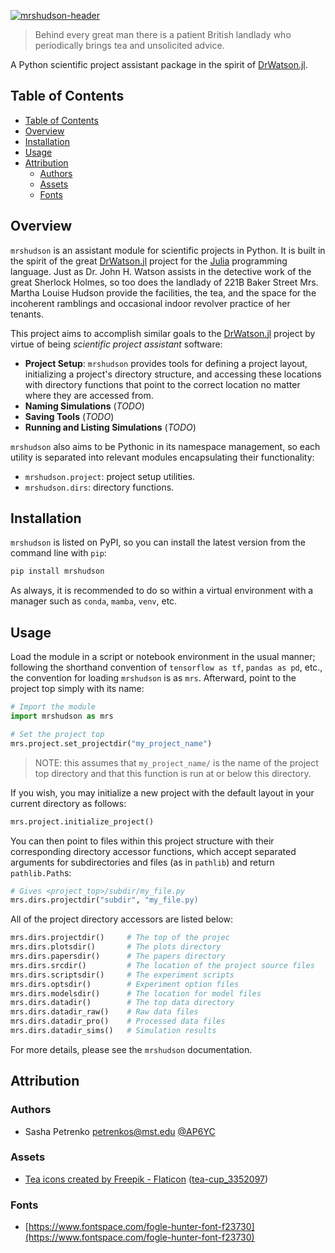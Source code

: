 [![mrshudson-header](https://github.com/AP6YC/FileStorage/blob/main/mrshudson/header.png?raw=true)][docs-url]

> Behind every great man there is a patient British landlady who periodically brings tea and unsolicited advice.

A Python scientific project assistant package in the spirit of [DrWatson.jl][drwatson-docs].

[docs-url]: https://github.com/AP6YC/mrshudson
[drwatson-docs]: https://juliadynamics.github.io/DrWatson.jl/dev/
[julia-url]: https://julialang.org/

## Table of Contents

- [Table of Contents](#table-of-contents)
- [Overview](#overview)
- [Installation](#installation)
- [Usage](#usage)
- [Attribution](#attribution)
  - [Authors](#authors)
  - [Assets](#assets)
  - [Fonts](#fonts)

## Overview

`mrshudson` is an assistant module for scientific projects in Python.
It is built in the spirit of the great [DrWatson.jl][drwatson-docs] project for the [Julia][julia-url] programming language.
Just as Dr. John H. Watson assists in the detective work of the great Sherlock Holmes, so too does the landlady of 221B Baker Street Mrs. Martha Louise Hudson provide the facilities, the tea, and the space for the incoherent ramblings and occasional indoor revolver practice of her tenants.

This project aims to accomplish similar goals to the [DrWatson.jl][drwatson-docs] project by virtue of being *scientific project assistant* software:

- **Project Setup**: `mrshudson` provides tools for defining a project layout, initializing a project's directory structure, and accessing these locations with directory functions that point to the correct location no matter where they are accessed from.
- **Naming Simulations** (*TODO*)
- **Saving Tools** (*TODO*)
- **Running and Listing Simulations** (*TODO*)

`mrshudson` also aims to be Pythonic in its namespace management, so each utility is separated into relevant modules encapsulating their functionality:

- `mrshudson.project`: project setup utilities.
- `mrshudson.dirs`: directory functions.

## Installation

`mrshudson` is listed on PyPI, so you can install the latest version from the command line with `pip`:

```sh
pip install mrshudson
```

As always, it is recommended to do so within a virtual environment with a manager such as `conda`, `mamba`, `venv`, etc.

## Usage

Load the module in a script or notebook environment in the usual manner; following the shorthand convention of `tensorflow as tf`, `pandas as pd`, etc., the convention for loading `mrshudson` is as `mrs`.
Afterward, point to the project top simply with its name:

```python
# Import the module
import mrshudson as mrs

# Set the project top
mrs.project.set_projectdir("my_project_name")
```

> NOTE: this assumes that `my_project_name/` is the name of the project top directory and that this function is run at or below this directory.

If you wish, you may initialize a new project with the default layout in your current directory as follows:

```python
mrs.project.initialize_project()
```

You can then point to files within this project structure with their corresponding directory accessor functions, which accept separated arguments for subdirectories and files (as in `pathlib`) and return `pathlib.Path`s:

```python
# Gives <project_top>/subdir/my_file.py
mrs.dirs.projectdir("subdir", "my_file.py)
```

All of the project directory accessors are listed below:

```python
mrs.dirs.projectdir()     # The top of the projec
mrs.dirs.plotsdir()       # The plots directory
mrs.dirs.papersdir()      # The papers directory
mrs.dirs.srcdir()         # The location of the project source files
mrs.dirs.scriptsdir()     # The experiment scripts
mrs.dirs.optsdir()        # Experiment option files
mrs.dirs.modelsdir()      # The location for model files
mrs.dirs.datadir()        # The top data directory
mrs.dirs.datadir_raw()    # Raw data files
mrs.dirs.datadir_pro()    # Processed data files
mrs.dirs.datadir_sims()   # Simulation results
```

For more details, please see the `mrshudson` documentation.

## Attribution

### Authors

- Sasha Petrenko <petrenkos@mst.edu> [@AP6YC](https://github.com/AP6YC)

### Assets

- [Tea icons created by Freepik - Flaticon](https://www.flaticon.com/free-icons/tea) ([tea-cup_3352097](https://www.flaticon.com/free-icon/tea-cup_3352097))

### Fonts

- [https://www.fontspace.com/fogle-hunter-font-f23730](https://www.fontspace.com/fogle-hunter-font-f23730)
